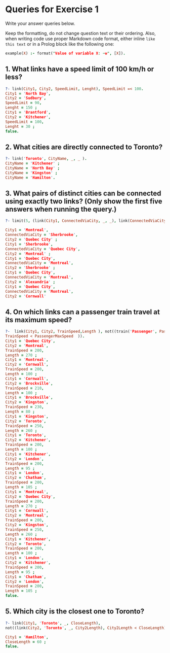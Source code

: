 # Queries for Exercise 1

Write your answer queries below. 

Keep the formatting, do not change question text or their ordering. Also, when writing code use proper Markdown code format, either inline `like this text` or in a Prolog block like the following one:

```prolog
example(X) :- format("Value of variable X: ~w", [X]).
```

## 1. What links have a speed limit of 100 km/h or less?

```prolog
?- link(City1, City2, SpeedLimit, Lenght), SpeedLimit =< 100.
City1 = 'North Bay',
City2 = 'Sudbury',
SpeedLimit = 90,
Lenght = 150 ;
City1 = 'Brantford',
City2 = 'Kitchener',
SpeedLimit = 100,
Lenght = 30 ;
false.
```

## 2. What cities are directly connected to Toronto?

```prolog
?- link('Toronto', CityName, _, _ ).
CityName = 'Kitchener' ;
CityName = 'North Bay' ;
CityName = 'Kingston' ;
CityName = 'Hamilton'.
```

## 3. What pairs of distinct cities can be connected using exactly two links? (Only show the first five answers when running the query.)

```prolog
?- limit(5, (link(City1, ConnectedViaCity, _, _), link(ConnectedViaCity, City2, _, _), City1 \= City2)).

City1 = 'Montreal',
ConnectedViaCity = 'Sherbrooke',
City2 = 'Quebec City' ;
City1 = 'Sherbrooke',
ConnectedViaCity = 'Quebec City',
City2 = 'Montreal' ;
City1 = 'Quebec City',
ConnectedViaCity = 'Montreal',
City2 = 'Sherbrooke' ;
City1 = 'Quebec City',
ConnectedViaCity = 'Montreal',
City2 = 'Alexandria' ;
City1 = 'Quebec City',
ConnectedViaCity = 'Montreal',
City2 = 'Cornwall'
```

## 4. On which links can a passenger train travel at its maximum speed?

```prolog
?-  link(City1, City2, TrainSpeed,Length ), not((train('Passenger', PassengerMaxSpeed), 
TrainSpeed < PassengerMaxSpeed  )).
City1 = 'Quebec City',
City2 = 'Montreal',
TrainSpeed = 200,
Length = 270 ;
City1 = 'Montreal',
City2 = 'Cornwall',
TrainSpeed = 200,
Length = 100 ;
City1 = 'Cornwall',
City2 = 'Brockville',
TrainSpeed = 210,
Length = 100 ;
City1 = 'Brockville',
City2 = 'Kingston',
TrainSpeed = 230,
Length = 80 ;
City1 = 'Kingston',
City2 = 'Toronto',
TrainSpeed = 250,
Length = 260 ;
City1 = 'Toronto',
City2 = 'Kitchener',
TrainSpeed = 200,
Length = 100 ;
City1 = 'Kitchener',
City2 = 'London',
TrainSpeed = 200,
Length = 95 ;
City1 = 'London',
City2 = 'Chatham',
TrainSpeed = 200,
Length = 105 ;
City1 = 'Montreal',
City2 = 'Quebec City',
TrainSpeed = 200,
Length = 270 ;
City1 = 'Cornwall',
City2 = 'Montreal',
TrainSpeed = 200,
City2 = 'Kingston',
TrainSpeed = 250,
Length = 260 ;
City1 = 'Kitchener',
City2 = 'Toronto',
TrainSpeed = 200,
Length = 100 ;
City1 = 'London',
City2 = 'Kitchener',
TrainSpeed = 200,
Length = 95 ;
City1 = 'Chatham',
City2 = 'London',
TrainSpeed = 200,
Length = 105 ;
false.

```

## 5. Which city is the closest one to Toronto?

```prolog
?- link(City1, 'Toronto', _, CloseLength), 
not((link(City2, 'Toronto', _, City2Length), City2Length < CloseLength)).

City1 = 'Hamilton',
CloseLength = 60 ;
false.
```
